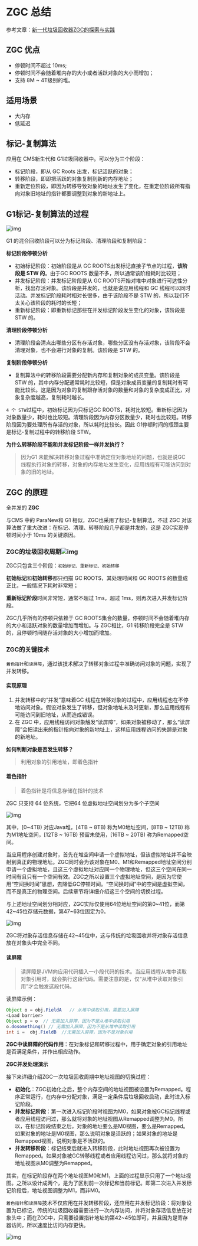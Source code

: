 # ZGC 总结

参考文章：[新一代垃圾回收器ZGC的探索与实践](https://mp.weixin.qq.com/s/ag5u2EPObx7bZr7hkcrOTg)

## ZGC 优点

- 停顿时间不超过 10ms;
- 停顿时间不会随着堆内存的大小或者活跃对象的大小而增加；
- 支持 8M ~ 4T级别的堆。

## 适用场景

- 大内存
- 低延迟

## 标记-复制算法

应用在 CMS新生代和 G1垃圾回收器中。可以分为三个阶段：

- 标记阶段，即从 GC Roots 出发，标记活跃的对象；
- 转移阶段，即即把活跃的对象复制到新的内存地址；
- 重新定位阶段，即因为转移导致对象的地址发生了变化，在重定位阶段所有指向对象旧地址的指针都要调整到对象的新地址上。

## G1标记-复制算法的过程

![img](/Users/wenzhong/typora-pic/640-9988422.png)

G1 的混合回收阶段可以分为标记阶段、清理阶段和复制阶段：

**标记阶段停顿分析**

- 初始标记阶段：初始阶段是从 GC ROOTS出发标记直接子节点的过程，**该阶段是 STW 的**。由于GC ROOTS 数量不多，所以通常该阶段耗时比较短；
- 并发标记阶段：并发标记阶段是从 GC ROOTS开始对堆中对象进行可达性分析，找出存活对象。该阶段是并发的，也就是说应用线程和 GC 线程可以同时活动。并发标记阶段耗时相对长很多，由于该阶段不是 STW 的，所以我们不太关心该阶段的耗时的长短；
- 重新标记阶段：即重新标记那些在并发标记阶段发生变化的对象，该阶段是 STW 的。

**清理阶段停顿分析**

- 清理阶段会清点出哪些分区有存活对象，哪些分区没有存活对象，该阶段不会清理对象，也不会进行对象的复制。该阶段是 STW 的。

**复制阶段停顿分析**

- 复制算法中的转移阶段需要分配新内存和复制对象的成员变量。该阶段是 STW 的，其中内存分配通常耗时比较短，但是对象成员变量的复制耗时有可能比较长。这是因为对象的复制跟存活对象的数量和对象的复杂度成正比，对象复杂度越高，复制耗时越长。

`4 个 STW`过程中，初始标记因为只标记GC ROOTS，耗时比较短。重新标记因为对象数量少，耗时也比较短。清理阶段因为内存分区数量少，耗时也比较短。转移阶段因为要处理所有存活的对象，所以耗时比较长。因此 G1停顿时间的瓶颈主要是标记-复制过程中的转移阶段 STW。

**为什么转移阶段不能和并发标记阶段一样并发执行？**

> 因为G1 未能解决转移对象过程中准确定位对象地址的问题，也就是说GC 线程执行对象的转移，对象的内存地址发生变化，应用线程有可能访问到对象的旧的地址。

## ZGC 的原理

全并发的 **ZGC**

与CMS 中的 ParaNew和 G1 相似，ZGC也采用了标记-复制算法，不过 ZGC 对该算法做了重大改进：在标记、清理、转移阶段几乎都是并发的，这是 ZGC实现停顿时间小于 10ms 的关键原因。

### ZGC的垃圾回收周期![img](/Users/wenzhong/typora-pic/640-20200913173740660.png)

ZGC只包含三个阶段：`初始标记、重新标记、初始转移`

**初始标记**和**初始转移**都只扫描 GC ROOTS，其处理时间和 GC ROOTS 的数量成正比，一般情况下耗时非常短；

**重新标记阶段**时间非常短，通常不超过 1ms，超过 1ms，则再次进入并发标记阶段。

ZGC几乎所有的停顿只依赖于 GC ROOTS集合的数量，停顿时间不会随着堆内存的大小和活跃对象的数量增加而增加。与 ZGC相比，G1 转移阶段完全是 STW 的，且停顿时间随存活对象的大小增加而增加。

### ZGC的关键技术

`着色指针`和`读屏障`，通过该技术解决了转移对象过程中准确访问对象的问题，实现了并发转移。

#### 实现原理

1. 并发转移中的“并发”意味着GC 线程在转移对象的过程中，应用线程也在不停地访问对象。假设对象发生了转移，但对象地址未及时更新，那么应用线程有可能访问到旧地址，从而造成错误。
2. 在 ZGC 中，应用线程访问对象触发“读屏障”，如果对象被移动了，那么“读屏障”会把读出来的指针指向对象的新地址上，这样应用线程访问的失踪是对象的新地址。

**如何判断对象是否发生转移？**

> 利用对象的引用地址，即着色指针

#### 着色指针

> 着色指针是将信息存储在指针的技术

ZGC 只支持 64 位系统，它把64 位虚拟地址空间划分为多个子空间

![img](/Users/wenzhong/typora-pic/640-20200913175611563.png)

其中，[0~4TB) 对应Java堆，[4TB ~ 8TB) 称为M0地址空间，[8TB ~ 12TB) 称为M1地址空间，[12TB ~ 16TB) 预留未使用，[16TB ~ 20TB) 称为Remapped空间。

当应用程序创建对象时，首先在堆空间申请一个虚拟地址，但该虚拟地址并不会映射到真正的物理地址。ZGC同时会为该对象在M0、M1和Remapped地址空间分别申请一个虚拟地址，且这三个虚拟地址对应同一个物理地址，但这三个空间在同一时间有且只有一个空间有效。ZGC之所以设置三个虚拟地址空间，是因为它使用“空间换时间”思想，去降低GC停顿时间。“空间换时间”中的空间是虚拟空间，而不是真正的物理空间。后续章节将详细介绍这三个空间的切换过程。

与上述地址空间划分相对应，ZGC实际仅使用64位地址空间的第0~41位，而第42~45位存储元数据，第47~63位固定为0。

![img](/Users/wenzhong/typora-pic/640-20200913183154640.png)

ZGC将对象存活信息存储在42~45位中，这与传统的垃圾回收并将对象存活信息放在对象头中完全不同。

#### 读屏障

> 读屏障是JVM向应用代码插入一小段代码的技术。当应用线程从堆中读取对象引用时，就会执行这段代码。需要注意的是，仅“从堆中读取对象引用”才会触发这段代码。

读屏障示例：

```java
Object o = obj.FieldA   // 从堆中读取引用，需要加入屏障
<Load barrier>
Object p = o  // 无需加入屏障，因为不是从堆中读取引用
o.dosomething() // 无需加入屏障，因为不是从堆中读取引用
int i =  obj.FieldB  //无需加入屏障，因为不是对象引用
```

**ZGC中读屏障的代码作用**：在对象标记和转移过程中，用于确定对象的引用地址是否满足条件，并作出相应动作。

**ZGC并发处理演示**

接下来详细介绍ZGC一次垃圾回收周期中地址视图的切换过程：

- **初始化**：ZGC初始化之后，整个内存空间的地址视图被设置为Remapped。程序正常运行，在内存中分配对象，满足一定条件后垃圾回收启动，此时进入标记阶段。
- **并发标记阶段**：第一次进入标记阶段时视图为M0，如果对象被GC标记线程或者应用线程访问过，那么就将对象的地址视图从Remapped调整为M0。所以，在标记阶段结束之后，对象的地址要么是M0视图，要么是Remapped。如果对象的地址是M0视图，那么说明对象是活跃的；如果对象的地址是Remapped视图，说明对象是不活跃的。
- **并发转移阶段**：标记结束后就进入转移阶段，此时地址视图再次被设置为Remapped。如果对象被GC转移线程或者应用线程访问过，那么就将对象的地址视图从M0调整为Remapped。

其实，在标记阶段存在两个地址视图M0和M1，上面的过程显示只用了一个地址视图。之所以设计成两个，是为了区别前一次标记和当前标记。即第二次进入并发标记阶段后，地址视图调整为M1，而非M0。

`着色指针`和`读屏障`技术不仅应用在并发转移阶段，还应用在并发标记阶段：将对象设置为已标记，传统的垃圾回收器需要进行一次内存访问，并将对象存活信息放在对象头中；而在ZGC中，只需要设置指针地址的第42~45位即可，并且因为是寄存器访问，所以速度比访问内存更快。

![img](/Users/wenzhong/typora-pic/640-20200913183425420.png)

